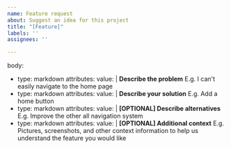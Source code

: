 ```yaml
---
name: Feature request
about: Suggest an idea for this project
title: "[Feature]"
labels: ''
assignees: ''

---
```


body:
- type: markdown
  attributes:
    value: |
      **Describe the problem**
      E.g. I can't easily navigate to the home page
- type: markdown
  attributes:
    value: |
      **Describe your solution**
      E.g. Add a home button
- type: markdown
  attributes:
    value: |
      **[OPTIONAL] Describe alternatives**
      E.g. Improve the other all navigation system
- type: markdown
  attributes:
    value: |
      **[OPTIONAL] Additional context**
      E.g. Pictures, screenshots, and other context information to help us understand the feature you would like
